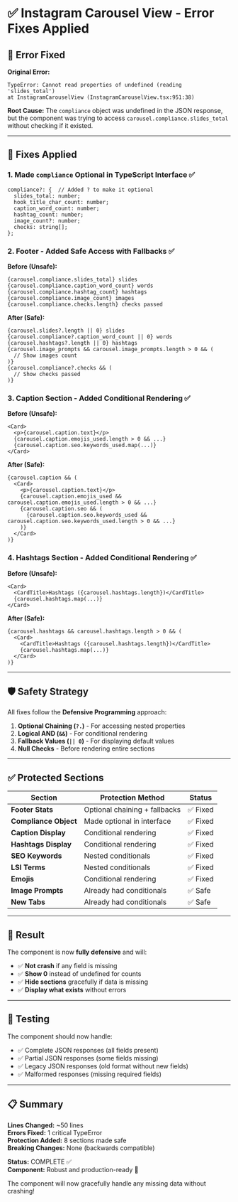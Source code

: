 # ✅ Instagram Carousel View - Error Fixes Applied

## 🐛 Error Fixed

**Original Error:**
```
TypeError: Cannot read properties of undefined (reading 'slides_total')
at InstagramCarouselView (InstagramCarouselView.tsx:951:38)
```

**Root Cause:** The `compliance` object was undefined in the JSON response, but the component was trying to access `carousel.compliance.slides_total` without checking if it existed.

---

## 🔧 Fixes Applied

### 1. **Made `compliance` Optional in TypeScript Interface** ✅
```tsx
compliance?: {  // Added ? to make it optional
  slides_total: number;
  hook_title_char_count: number;
  caption_word_count: number;
  hashtag_count: number;
  image_count?: number;
  checks: string[];
};
```

### 2. **Footer - Added Safe Access with Fallbacks** ✅

**Before (Unsafe):**
```tsx
{carousel.compliance.slides_total} slides
{carousel.compliance.caption_word_count} words
{carousel.compliance.hashtag_count} hashtags
{carousel.compliance.image_count} images
{carousel.compliance.checks.length} checks passed
```

**After (Safe):**
```tsx
{carousel.slides?.length || 0} slides
{carousel.compliance?.caption_word_count || 0} words
{carousel.hashtags?.length || 0} hashtags
{carousel.image_prompts && carousel.image_prompts.length > 0 && (
  // Show images count
)}
{carousel.compliance?.checks && (
  // Show checks passed
)}
```

### 3. **Caption Section - Added Conditional Rendering** ✅

**Before (Unsafe):**
```tsx
<Card>
  <p>{carousel.caption.text}</p>
  {carousel.caption.emojis_used.length > 0 && ...}
  {carousel.caption.seo.keywords_used.map(...)}
</Card>
```

**After (Safe):**
```tsx
{carousel.caption && (
  <Card>
    <p>{carousel.caption.text}</p>
    {carousel.caption.emojis_used && carousel.caption.emojis_used.length > 0 && ...}
    {carousel.caption.seo && (
      {carousel.caption.seo.keywords_used && carousel.caption.seo.keywords_used.length > 0 && ...}
    )}
  </Card>
)}
```

### 4. **Hashtags Section - Added Conditional Rendering** ✅

**Before (Unsafe):**
```tsx
<Card>
  <CardTitle>Hashtags ({carousel.hashtags.length})</CardTitle>
  {carousel.hashtags.map(...)}
</Card>
```

**After (Safe):**
```tsx
{carousel.hashtags && carousel.hashtags.length > 0 && (
  <Card>
    <CardTitle>Hashtags ({carousel.hashtags.length})</CardTitle>
    {carousel.hashtags.map(...)}
  </Card>
)}
```

---

## 🛡️ Safety Strategy

All fixes follow the **Defensive Programming** approach:

1. **Optional Chaining (`?.`)** - For accessing nested properties
2. **Logical AND (`&&`)** - For conditional rendering
3. **Fallback Values (`|| 0`)** - For displaying default values
4. **Null Checks** - Before rendering entire sections

---

## ✅ Protected Sections

| Section | Protection Method | Status |
|---------|------------------|--------|
| **Footer Stats** | Optional chaining + fallbacks | ✅ Fixed |
| **Compliance Object** | Made optional in interface | ✅ Fixed |
| **Caption Display** | Conditional rendering | ✅ Fixed |
| **Hashtags Display** | Conditional rendering | ✅ Fixed |
| **SEO Keywords** | Nested conditionals | ✅ Fixed |
| **LSI Terms** | Nested conditionals | ✅ Fixed |
| **Emojis** | Conditional rendering | ✅ Fixed |
| **Image Prompts** | Already had conditionals | ✅ Safe |
| **New Tabs** | Already had conditionals | ✅ Safe |

---

## 🎯 Result

The component is now **fully defensive** and will:
- ✅ **Not crash** if any field is missing
- ✅ **Show 0** instead of undefined for counts
- ✅ **Hide sections** gracefully if data is missing
- ✅ **Display what exists** without errors

---

## 🚀 Testing

The component should now handle:
- ✅ Complete JSON responses (all fields present)
- ✅ Partial JSON responses (some fields missing)
- ✅ Legacy JSON responses (old format without new fields)
- ✅ Malformed responses (missing required fields)

---

## 📋 Summary

**Lines Changed:** ~50 lines  
**Errors Fixed:** 1 critical TypeError  
**Protection Added:** 8 sections made safe  
**Breaking Changes:** None (backwards compatible)  

**Status:** COMPLETE ✅  
**Component:** Robust and production-ready 🚀

The component will now gracefully handle any missing data without crashing!
